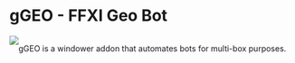 # gGEO - FFXI Geo Bot
<div style="overflow:hidden;display:block;">
	<div style="overflow:hidden;">
		<img style="float:left" src="https://i.imgur.com/jWqFHQ9.png"></img>
		<p style="float:left;">gGEO is a windower addon that automates bots for multi-box purposes.</p>
	</div>
</div>